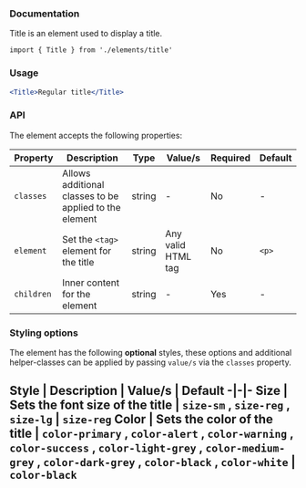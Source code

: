 ### Documentation

Title is an element used to display a title.

`import { Title } from './elements/title'`

### Usage

```jsx
<Title>Regular title</Title>
```

### API

The element accepts the following properties:

Property | Description | Type | Value/s | Required | Default
-|-|-|-|-|-
`classes` | Allows additional classes to be applied to the element | string | - | No | -
`element` | Set the `<tag>` element for the title | string | Any valid HTML tag | No | `<p>`
`children` | Inner content for the element | string | - | Yes | -

### Styling options

The element has the following **optional** styles, these options and additional helper-classes can be applied by passing `value/s` via the `classes` property.

Style | Description | Value/s | Default
-|-|-
Size | Sets the font size of the title | `size-sm` , `size-reg` , `size-lg` | `size-reg`
Color | Sets the color of the title | `color-primary` , `color-alert` , `color-warning` , `color-success` , `color-light-grey` , `color-medium-grey` , `color-dark-grey` , `color-black` , `color-white` | `color-black`
---